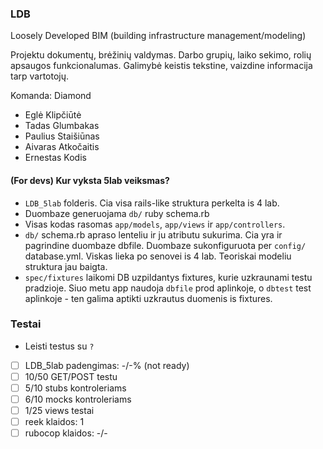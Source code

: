 
### LDB

Loosely Developed BIM (building infrastructure management/modeling)

Projektu dokumentų, brėžinių valdymas. Darbo grupių, laiko sekimo, rolių apsaugos funkcionalumas.
Galimybė keistis tekstine, vaizdine informacija tarp vartotojų.

Komanda: Diamond

- Eglė Klipčiūtė
- Tadas Glumbakas
- Paulius Staišiūnas
- Aivaras Atkočaitis
- Ernestas Kodis

#### (For devs) Kur vyksta 5lab veiksmas?

- ```LDB_5lab``` folderis. Cia visa rails-like struktura perkelta is 4 lab.
- Duombaze generuojama ```db/``` ruby schema.rb
- Visas kodas rasomas ```app/models```, ```app/views``` ir ```app/controllers```.
- ```db/``` schema.rb apraso lenteliu ir ju atributu sukurima. Cia yra ir pagrindine duombaze dbfile. Duombaze sukonfiguruota per ```config/``` database.yml. Viskas lieka po senovei is 4 lab. Teoriskai modeliu struktura jau baigta.
- ```spec/fixtures``` laikomi DB uzpildantys fixtures, kurie uzkraunami testu pradzioje. Siuo metu app naudoja ```dbfile``` prod aplinkoje, o ```dbtest``` test aplinkoje -  ten galima aptikti uzkrautus duomenis is fixtures.

### Testai

- Leisti testus su ```?```

- [ ] LDB_5lab padengimas: -/-% (not ready)
- [ ] 10/50 GET/POST testu
- [ ] 5/10 stubs kontroleriams
- [ ] 6/10 mocks kontroleriams
- [ ] 1/25 views testai
- [ ] reek klaidos: 1
- [ ] rubocop klaidos: -/-
